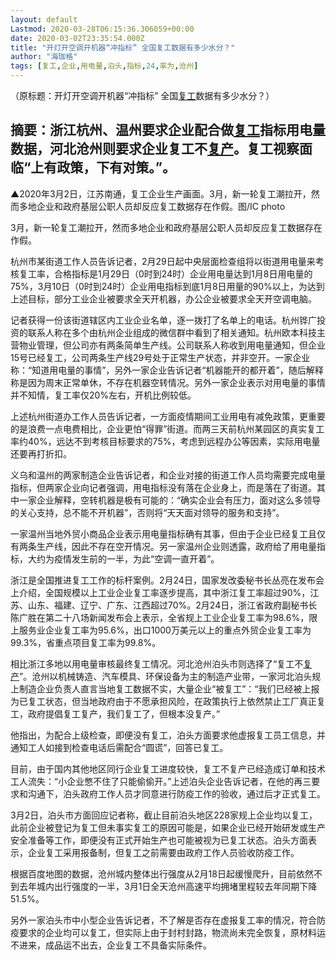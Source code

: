 ```yaml
---
layout: default
Lastmod: 2020-03-28T06:15:36.306059+00:00
date: 2020-03-02T23:35:54.000Z
title: "开灯开空调开机器“冲指标” 全国复工数据有多少水分？"
author: "海珈格"
tags: [复工,企业,用电量,泊头,指标,24,率为,沧州]
---
```


（原标题：开灯开空调开机器“冲指标” 全国[复工](https://www.hugage.com/tag/1/)数据有多少水分？）

摘要：浙江杭州、温州要求企业配合做[复工](https://www.hugage.com/tag/1/)指标用电量数据，河北沧州则要求企业复工不[复产](https://www.hugage.com/tag/292/)。复工视察面临“上有政策，下有对策。”。
---------------------------------------------------------------------------------------------------------------------------------

▲2020年3月2日，江苏南通，复工企业生产画面。3月，新一轮复工潮拉开，然而多地企业和政府基层公职人员却反应复工数据存在作假。图/IC photo

3月，新一轮复工潮拉开，然而多地企业和政府基层公职人员却反应复工数据存在作假。

杭州市某街道工作人员告诉记者，2月29日起中央层面检查组将以街道用电量来考核复工率，合格指标是1月29日（0时到24时）企业用电量达到1月8日用电量的75%，3月10日（0时到24时）企业用电指标到底1月8日用量的90%以上，为达到上述目标，部分工业企业被要求全天开机器，办公企业被要求全天开空调电脑。

记者获得一份该街道辖区内工业企业名单，逐一拨打了名单上的电话。杭州铧广投资的联系人称在多个由杭州企业组成的微信群中看到了相关通知。杭州欧本科技主营物业管理，但公司亦有两条简单生产线。公司联系人称收到用电量通知，但企业15号已经复工，公司两条生产线29号处于正常生产状态，并非空开。一家企业称：“知道用电量的事情”，另外一家企业告诉记者“机器能开的都开着”，随后解释称是因为周末正常单休，不存在机器空转情况。另外一家企业表示对用电量的事情并不知情，复工率仅20%左右，开机比例较低。

上述杭州街道办工作人员告诉记者，一方面疫情期间工业用电有减免政策，更重要的是浪费一点电费相比，企业更怕“得罪”街道。而两三天前杭州某园区的真实复工率约40%，远达不到考核目标要求的75%，考虑到远程办公等因素，实际用电量还要再打折扣。

义乌和温州的两家制造企业告诉记者，和企业对接的街道工作人员均需要完成电量指标，但两家企业向记者强调，用电指标没有落在企业身上，而是落在了街道。其中一家企业解释，空转机器是极有可能的：“确实企业会有压力，面对这么多领导的关心支持，总不能不开机器”，否则将“天天面对领导的服务和支持”。

一家温州当地外贸小商品企业表示用电量指标确有其事，但由于企业已经复工且仅有两条生产线，因此不存在空开情况。另一家温州企业则透露，政府给了用电量指标，大约为疫情发生前的一半，为此“空调一直开着”。

浙江是全国推进复工工作的标杆案例。2月24日，国家发改委秘书长丛亮在发布会上介绍，全国规模以上工业企业复工率逐步提高，其中浙江复工率超过90%，江苏、山东、福建、辽宁、广东、江西超过70%。2月24日，浙江省政府副秘书长陈广胜在第二十八场新闻发布会上表示，全省规上工业企业复工率为98.6%，限上服务业企业复工率为95.6%，出口1000万美元以上的重点外贸企业复工率为99.3%，省重点项目复工率为99.8%。

相比浙江多地以用电量审核最终复工情况。河北沧州泊头市则选择了“复工不[复产](https://www.hugage.com/tag/292/)”。沧州以机械铸造、汽车模具、环保设备为主的制造产业带，一家河北泊头规上制造企业负责人直言当地复工数据不实，大量企业“被复工”：“我们已经被上报为已复工状态，但当地政府由于不愿承担风险，在政策执行上依然禁止工厂真正复工，政府提倡复工复产，我们复工了，但根本没复产。”

他指出，为配合上级检查，即便没有复工，泊头方面要求他虚报复工员工信息，并通知工人如接到检查电话后需配合“圆谎”，回答已复工。

目前，由于国内其他地区同行企业复工进度较快，复工不复产已经造成订单和技术工人流失：“小企业憋不住了只能偷偷开。”上述泊头企业告诉记者，在他的再三要求和沟通下，泊头政府工作人员才同意进行防疫工作的验收，通过后才正式复工。

3月2日，泊头市方面回应记者称，截止目前泊头地区228家规上企业均以复工，此前企业被登记为复工但未事实复工的原因可能是，如果企业已经开始研发或生产安全准备等工作，即便没有正式开始生产也可能被视为已复工状态。泊头方面表示，企业复工采用报备制，但复工之前需要由政府工作人员验收防疫工作。

根据百度地图的数据，沧州城内整体出行强度从2月18日起缓慢爬升，目前依然不到去年城内出行强度的一半，3月1日全天沧州高速平均拥堵里程较去年同期下降51.5%。

另外一家泊头市中小型企业告诉记者，不了解是否存在虚报复工率的情况，符合防疫要求的企业均可以复工，但实际上由于封村封路，物流尚未完全恢复，原材料运不进来，成品运不出去，企业复工不具备实际条件。

